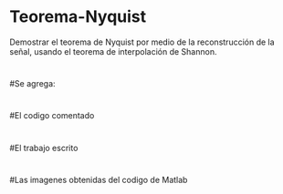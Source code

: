 # Teorema-Nyquist
Demostrar el teorema de Nyquist por medio de la reconstrucción de la señal, usando el teorema de interpolación de Shannon.
#
#Se agrega: 
#
#El codigo comentado 
#
#El trabajo escrito
#
#Las imagenes obtenidas del codigo de Matlab
